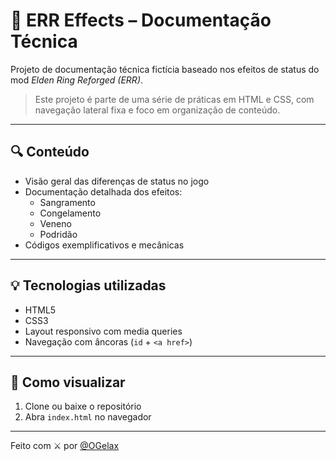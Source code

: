 # 📘 ERR Effects – Documentação Técnica

Projeto de documentação técnica fictícia baseado nos efeitos de status do mod *Elden Ring Reforged (ERR)*.

> Este projeto é parte de uma série de práticas em HTML e CSS, com navegação lateral fixa e foco em organização de conteúdo.

---

## 🔍 Conteúdo

- Visão geral das diferenças de status no jogo
- Documentação detalhada dos efeitos:
  - Sangramento
  - Congelamento
  - Veneno
  - Podridão
- Códigos exemplificativos e mecânicas

---

## 💡 Tecnologias utilizadas

- HTML5
- CSS3
- Layout responsivo com media queries
- Navegação com âncoras (`id` + `<a href>`)

---

## 📁 Como visualizar

1. Clone ou baixe o repositório
2. Abra `index.html` no navegador

---

Feito com ⚔️ por [@OGelax](https://github.com/OGelax)

